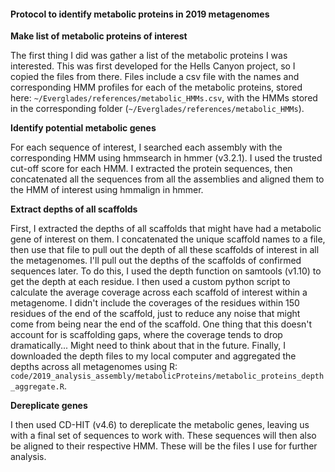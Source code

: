 #### Protocol to identify metabolic proteins in 2019 metagenomes

**Make list of metabolic proteins of interest**

The first thing I did was gather a list of the metabolic proteins I was interested.
This was first developed for the Hells Canyon project, so I copied the files from there.
Files include a csv file with the names and corresponding HMM profiles for each of the metabolic proteins, stored here: `~/Everglades/references/metabolic_HMMs.csv`, with the HMMs stored in the corresponding folder (`~/Everglades/references/metabolic_HMMs`).


**Identify potential metabolic genes**

For each sequence of interest, I searched each assembly with the corresponding HMM using hmmsearch in hmmer (v3.2.1).
I used the trusted cut-off score for each HMM.
I extracted the protein sequences, then concatenated all the sequences from all the assemblies and aligned them to the HMM of interest using hmmalign in hmmer.


**Extract depths of all scaffolds**

First, I extracted the depths of all scaffolds that might have had a metabolic gene of interest on them.
I concatenated the unique scaffold names to a file, then use that file to pull out the depth of all these scaffolds of interest in all the metagenomes.
I'll pull out the depths of the scaffolds of confirmed sequences later.
To do this, I used the depth function on samtools (v1.10) to get the depth at each residue.
I then used a custom python script to calculate the average coverage across each scaffold of interest within a metagenome.
I didn't include the coverages of the residues within 150 residues of the end of the scaffold, just to reduce any noise that might come from being near the end of the scaffold.
One thing that this doesn't account for is scaffolding gaps, where the coverage tends to drop dramatically... Might need to think about that in the future.
Finally, I downloaded the depth files to my local computer and aggregated the depths across all metagenomes using R: `code/2019_analysis_assembly/metabolicProteins/metabolic_proteins_depth_aggregate.R`.


**Dereplicate genes**

I then used CD-HIT (v4.6) to dereplicate the metabolic genes, leaving us with a final set of sequences to work with.
These sequences will then also be aligned to their respective HMM.
These will be the files I use for further analysis.
